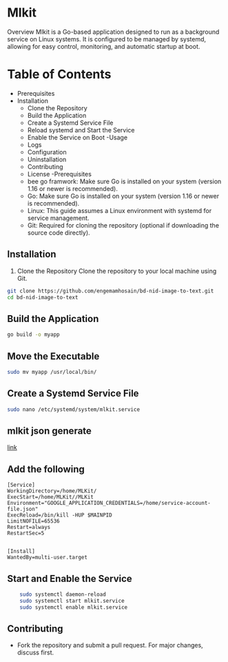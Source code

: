 # Mlkit
Overview
Mlkit is a Go-based application designed to run as a background service on Linux systems. It is configured to be managed by systemd, allowing for easy control, monitoring, and automatic startup at boot.

# Table of Contents
- Prerequisites
- Installation
    - Clone the Repository
    - Build the Application
    - Create a Systemd Service File
    - Reload systemd and Start the Service
    - Enable the Service on Boot
-Usage
  - Logs
  - Configuration
  - Uninstallation
  - Contributing
  - License
-Prerequisites
   - bee go framwork: Make sure Go is installed on your system (version 1.16 or newer is recommended).
  - Go: Make sure Go is installed on your system (version 1.16 or newer is recommended).
  - Linux: This guide assumes a Linux environment with systemd for service management.
  - Git: Required for cloning the repository (optional if downloading the source code directly).
 
## Installation
1. Clone the Repository
Clone the repository to your local machine using Git.
```bash
git clone https://github.com/engemamhosain/bd-nid-image-to-text.git
cd bd-nid-image-to-text
```
## Build the Application
```bash
go build -o myapp
```
## Move the Executable
```bash
sudo mv myapp /usr/local/bin/
```
## Create a Systemd Service File
```bash
sudo nano /etc/systemd/system/mlkit.service 
```
## mlkit json generate
[link](https://firebase.google.com/docs/ml-kit)

## Add the following
    [Service]
    WorkingDirectory=/home/MLKit/
    ExecStart=/home/MLKit//MLKit
    Environment="GOOGLE_APPLICATION_CREDENTIALS=/home/service-account-file.json"
    ExecReload=/bin/kill -HUP $MAINPID
    LimitNOFILE=65536
    Restart=always
    RestartSec=5
    
    
    [Install]
    WantedBy=multi-user.target



## Start and Enable the Service
```bash
    sudo systemctl daemon-reload
    sudo systemctl start mlkit.service 
    sudo systemctl enable mlkit.service 
```

## Contributing
- Fork the repository and submit a pull request. For major changes, discuss first.



